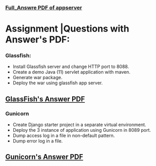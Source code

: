 ### [Full_Answre PDF of appserver](https://github.com/LF-DevOps-Intern/3_5_appservers-amit-deesirouss/blob/main/appserver.pdf)
# Assignment |Questions with Answer's PDF:

### Glassfish:
 - Install Glassfish server and change HTTP port to 8088.
 - Create a demo Java (11) servlet application with maven.
 - Generate war package.
 - Deploy the war using glassfish app server.
 ## [GlassFish's Answer PDF](https://github.com/LF-DevOps-Intern/3_5_appservers-amit-deesirouss/blob/main/1-GlassFish/GlassFish.pdf)

### Gunicorn
 - Create Django starter project in a separate virtual environment.
 - Deploy the 3 instance of application using Gunicorn in 8089 port.
 - Dump access log in a file in non-default pattern.
 - Dump error log in a file.
 ## [Gunicorn's Answer PDF](https://github.com/LF-DevOps-Intern/3_5_appservers-amit-deesirouss/blob/main/2-Gunicorn/Gunicorn.pdf)
